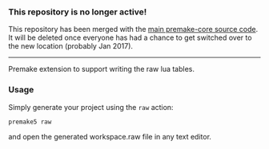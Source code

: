 ### This repository is no longer active! ###

This repository has been merged with the [main premake-core source code](https://github.com/premake/premake-core). It will be deleted once everyone has had a chance to get switched over to the new location (probably Jan 2017).

----------------------------------------------------

Premake extension to support writing the raw lua tables.

### Usage ###

Simply generate your project using the `raw` action:
```bash
premake5 raw
```
and open the generated workspace.raw file in any text editor.
